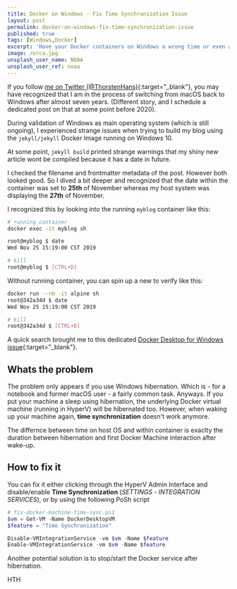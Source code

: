 ```yaml
---
title: Docker on Windows - Fix Time Synchronization Issue
layout: post
permalink: docker-on-windows-fix-time-synchronization-issue
published: true
tags: [Windows,Docker]
excerpt: 'Have your Docker containers on Windows a wrong time or even a different (past) date? Read why this happens and how to fix it.'
image: /orca.jpg
unsplash_user_name: NOAA
unsplash_user_ref: noaa
---
```


If you follow [me on Twitter (@ThorstenHans)](https://twitter.com/ThorstenHans){:target="_blank"}, you may have recognized that I am in the process of switching from macOS back to Windows after almost seven years. (Different story, and I schedule a dedicated post on that at some point before 2020).

During validation of Windows as main operating system (which is still ongoing), I experienced strange issues when trying to build my blog using the `jekyll/jekyll` Docker Image running on Windows 10.

At some point, `jekyll build` printed strange warnings that my shiny new article wont be compiled because it has a date in future.

I checked the filename and frontmatter metadata of the post. However both looked good. So I dived a bit deeper and recognized that the date within the container was set to **25th** of November whereas my host system was displaying the **27th** of November.

I recognized this by looking into the running `myblog` container like this:

```bash
# running container
docker exec -it myblog sh

root@myblog $ date
Wed Nov 25 15:19:00 CST 2019

# kill
root@myblog $ [CTRL+D]

```

Without running container, you can spin up a new  to verify like this:

```bash
docker run --rm -it alpine sh
root@342a34d $ date
Wed Nov 25 15:19:00 CST 2019

# kill
root@342a34d $ [CTRL+D]
```

A quick search brought me to this dedicated [Docker Desktop for Windows issue](https://github.com/docker/for-win/issues/72){:target="_blank"}.

## Whats the problem

The problem only appears if you use Windows hibernation. Which is - for a notebook and former macOS user - a fairly common task. Anyways. If you put your machine a sleep using hibernation, the underlying Docker virtual machine (running in HyperV) will be hibernated too. However, when waking up your machine again, **time synchronization** doesn't work anymore.

The differnce between time on host OS and within container is exaclty the duration between hibernation and first Docker Machine interaction after wake-up.

## How to fix it

You can fix it either clicking through the HyperV Admin Interface and disable/enable **Time Synchronization** (*SETTINGS* - *INTEGRATION SERVICES*), or by using the following PoSh script

```powershell
# fix-docker-machine-time-sync.ps1
$vm = Get-VM -Name DockerDesktopVM
$feature = "Time Synchronization"

Disable-VMIntegrationService -vm $vm -Name $feature
Enable-VMIntegrationService -vm $vm -Name $feature

```

Another potential solution is to stop/start the Docker service after hibernation.

HTH
